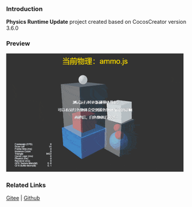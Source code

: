 ### Introduction
**Physics Runtime Update** project created based on CocosCreator version 3.6.0

### Preview
![image](../../../gif/202203/2022030426.gif)

### Related Links
[Gitee](https://gitee.com/mirrors_cocos-creator/example-3d/blob/master/physics-3d/assets/cases/scenes) | [Github](https://github.com/cocos-creator/example-3d/blob/master/physics-3d/assets/cases/scenes)